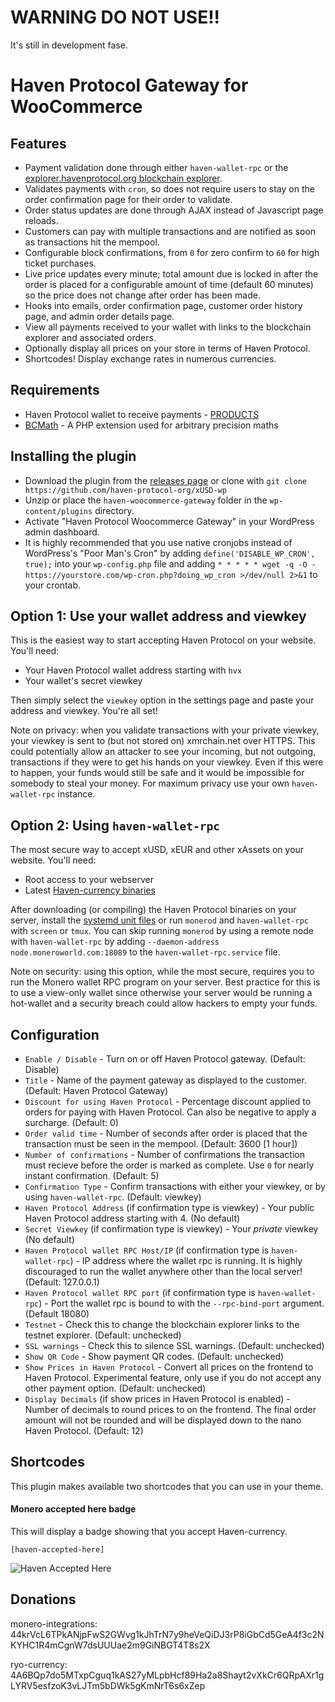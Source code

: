 # WARNING DO NOT USE!!

It's still in development fase.

# Haven Protocol Gateway for WooCommerce

## Features

* Payment validation done through either `haven-wallet-rpc` or the [explorer.havenprotocol.org blockchain explorer](https://explorer.havenprotocol.org/).
* Validates payments with `cron`, so does not require users to stay on the order confirmation page for their order to validate.
* Order status updates are done through AJAX instead of Javascript page reloads.
* Customers can pay with multiple transactions and are notified as soon as transactions hit the mempool.
* Configurable block confirmations, from `0` for zero confirm to `60` for high ticket purchases.
* Live price updates every minute; total amount due is locked in after the order is placed for a configurable amount of time (default 60 minutes) so the price does not change after order has been made.
* Hooks into emails, order confirmation page, customer order history page, and admin order details page.
* View all payments received to your wallet with links to the blockchain explorer and associated orders.
* Optionally display all prices on your store in terms of Haven Protocol.
* Shortcodes! Display exchange rates in numerous currencies.

## Requirements

* Haven Protocol wallet to receive payments - [PRODUCTS](https://havenprotocol.org/products/)
* [BCMath](http://php.net/manual/en/book.bc.php) - A PHP extension used for arbitrary precision maths

## Installing the plugin

* Download the plugin from the [releases page](https://github.com/haven-protocol-org/xUSD-wp) or clone with `git clone https://github.com/haven-protocol-org/xUSD-wp`
* Unzip or place the `haven-woocommerce-gateway` folder in the `wp-content/plugins` directory.
* Activate "Haven Protocol Woocommerce Gateway" in your WordPress admin dashboard.
* It is highly recommended that you use native cronjobs instead of WordPress's "Poor Man's Cron" by adding `define('DISABLE_WP_CRON', true);` into your `wp-config.php` file and adding `* * * * * wget -q -O - https://yourstore.com/wp-cron.php?doing_wp_cron >/dev/null 2>&1` to your crontab.

## Option 1: Use your wallet address and viewkey

This is the easiest way to start accepting Haven Protocol on your website. You'll need:

* Your Haven Protocol wallet address starting with `hvx`
* Your wallet's secret viewkey

Then simply select the `viewkey` option in the settings page and paste your address and viewkey. You're all set!

Note on privacy: when you validate transactions with your private viewkey, your viewkey is sent to (but not stored on) xmrchain.net over HTTPS. This could potentially allow an attacker to see your incoming, but not outgoing, transactions if they were to get his hands on your viewkey. Even if this were to happen, your funds would still be safe and it would be impossible for somebody to steal your money. For maximum privacy use your own `haven-wallet-rpc` instance.

## Option 2: Using `haven-wallet-rpc`

The most secure way to accept xUSD, xEUR and other xAssets on your website. You'll need:

* Root access to your webserver
* Latest [Haven-currency binaries](https://havenprotocol.org/products/)

After downloading (or compiling) the Haven Protocol binaries on your server, install the [systemd unit files](https://github.com/monero-integrations/monerowp/tree/master/assets/systemd-unit-files) or run `monerod` and `haven-wallet-rpc` with `screen` or `tmux`. You can skip running `monerod` by using a remote node with `haven-wallet-rpc` by adding `--daemon-address node.moneroworld.com:18089` to the `haven-wallet-rpc.service` file.

Note on security: using this option, while the most secure, requires you to run the Monero wallet RPC program on your server. Best practice for this is to use a view-only wallet since otherwise your server would be running a hot-wallet and a security breach could allow hackers to empty your funds.

## Configuration

* `Enable / Disable` - Turn on or off Haven Protocol gateway. (Default: Disable)
* `Title` - Name of the payment gateway as displayed to the customer. (Default: Haven Protocol Gateway)
* `Discount for using Haven Protocol` - Percentage discount applied to orders for paying with Haven Protocol. Can also be negative to apply a surcharge. (Default: 0)
* `Order valid time` - Number of seconds after order is placed that the transaction must be seen in the mempool. (Default: 3600 [1 hour])
* `Number of confirmations` - Number of confirmations the transaction must recieve before the order is marked as complete. Use `0` for nearly instant confirmation. (Default: 5)
* `Confirmation Type` - Confirm transactions with either your viewkey, or by using `haven-wallet-rpc`. (Default: viewkey)
* `Haven Protocol Address` (if confirmation type is viewkey) - Your public Haven Protocol address starting with 4. (No default)
* `Secret Viewkey` (if confirmation type is viewkey) - Your *private* viewkey (No default)
* `Haven Protocol wallet RPC Host/IP` (if confirmation type is `haven-wallet-rpc`) - IP address where the wallet rpc is running. It is highly discouraged to run the wallet anywhere other than the local server! (Default: 127.0.0.1)
* `Haven Protocol wallet RPC port` (if confirmation type is `haven-wallet-rpc`) - Port the wallet rpc is bound to with the `--rpc-bind-port` argument. (Default 18080)
* `Testnet` - Check this to change the blockchain explorer links to the testnet explorer. (Default: unchecked)
* `SSL warnings` - Check this to silence SSL warnings. (Default: unchecked)
* `Show QR Code` - Show payment QR codes. (Default: unchecked)
* `Show Prices in Haven Protocol` - Convert all prices on the frontend to Haven Protocol. Experimental feature, only use if you do not accept any other payment option. (Default: unchecked)
* `Display Decimals` (if show prices in Haven Protocol is enabled) - Number of decimals to round prices to on the frontend. The final order amount will not be rounded and will be displayed down to the nano Haven Protocol. (Default: 12)

## Shortcodes

This plugin makes available two shortcodes that you can use in your theme.

#### Monero accepted here badge

This will display a badge showing that you accept Haven-currency.

`[haven-accepted-here]`

![Haven Accepted Here](/assets/images/haven-accepted-here2x.png?raw=true "Monero Accepted Here")

## Donations

monero-integrations: 44krVcL6TPkANjpFwS2GWvg1kJhTrN7y9heVeQiDJ3rP8iGbCd5GeA4f3c2NKYHC1R4mCgnW7dsUUUae2m9GiNBGT4T8s2X

ryo-currency: 4A6BQp7do5MTxpCguq1kAS27yMLpbHcf89Ha2a8Shayt2vXkCr6QRpAXr1gLYRV5esfzoK3vLJTm5bDWk5gKmNrT6s6xZep
